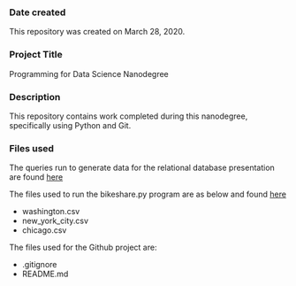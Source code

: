 ### Date created
This repository was created on March 28, 2020.

### Project Title
Programming for Data Science Nanodegree

### Description
This repository contains work completed during this nanodegree, specifically using Python and Git.

### Files used
The queries run to generate data for the relational database presentation are found <a href="https://drive.google.com/open?id=1sZ-2tngphjWUuMCM60RJj01KMHvv9xIt">here</a>

The files used to run the bikeshare.py program are as below and found <a href="https://drive.google.com/open?id=1EUOfvO4mXjLxhjtCrq_jc_meCoMpKGVZ:">here</a>
- washington.csv
- new_york_city.csv
- chicago.csv

The files used for the Github project are:
- .gitignore
- README.md

